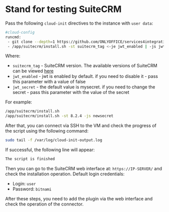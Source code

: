 # Stand for testing SuiteCRM

Pass the following `cloud-init` directives to the instance with `user data`:

```bash
#cloud-config
runcmd:
 - git clone --depth=1 https://github.com/ONLYOFFICE/services4integration.git /app
 - /app/suitecrm/install.sh -st suitecrm_tag <-je jwt_enabled | -js jwt_secret>
```

Where:

- `suitecrm_tag` - SuiteCRM version. The available versions of SuiteCRM can be viewed [here](https://hub.docker.com/r/bitnami/suitecrm)
- `jwt_enabled` - jwt is enabled by default. if you need to disable it - pass this parameter with a value of false
- `jwt_secret` - the default value is mysecret. if you need to change the secret - pass this parameter with the value of the secret

For example:

```bash
/app/suitecrm/install.sh
/app/suitecrm/install.sh -st 8.2.4 -js newsecret
```

After that, you can connect via SSH to the VM and check the progress of the script using the following command:

```bash
sudo tail -f /var/log/cloud-init-output.log
```

If successful, the following line will appear:

```bash
The script is finished
```

Then you can go to the SuiteCRM web interface at: `https://IP-SERVER/` and check the installation operation.
Default login credentials:

- Login: `user`
- Password: `bitnami`

After these steps, you need to add the plugin via the web interface and check the operation of the connector.
